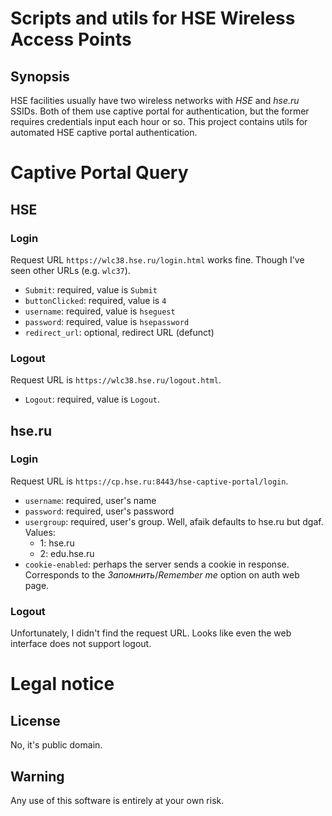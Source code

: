# Scripts and utils for HSE Wireless Access Points

## Synopsis

HSE facilities usually have two wireless networks with *HSE* and *hse.ru* SSIDs.
Both of them use captive portal for authentication, but the former requires
credentials input each hour or so.  This project contains utils for automated
HSE captive portal authentication.

# Captive Portal Query

## HSE

### Login

Request URL `https://wlc38.hse.ru/login.html` works fine.  Though I've seen other URLs (e.g. `wlc37`).

- `Submit`: required, value is `Submit`
- `buttonClicked`: required, value is `4`
- `username`: required, value is `hseguest`
- `password`: required, value is `hsepassword`
- `redirect_url`: optional, redirect URL (defunct)

### Logout

Request URL is `https://wlc38.hse.ru/logout.html`.

- `Logout`: required, value is `Logout`.

## hse.ru

### Login

Request URL is `https://cp.hse.ru:8443/hse-captive-portal/login`.

- `username`: required, user's name
- `password`: required, user's password
- `usergroup`: required, user's group. Well, afaik defaults to hse.ru but dgaf.
   Values:
   - 1: hse.ru
   - 2: edu.hse.ru
- `cookie-enabled`: perhaps the server sends a cookie in response.  Corresponds
  to the *Запомнить*/*Remember me* option on auth web page.

### Logout

Unfortunately, I didn't find the request URL.  Looks like even the web interface
does not support logout.


# Legal notice

## License

No, it's public domain.

## Warning

Any use of this software is entirely at your own risk.
